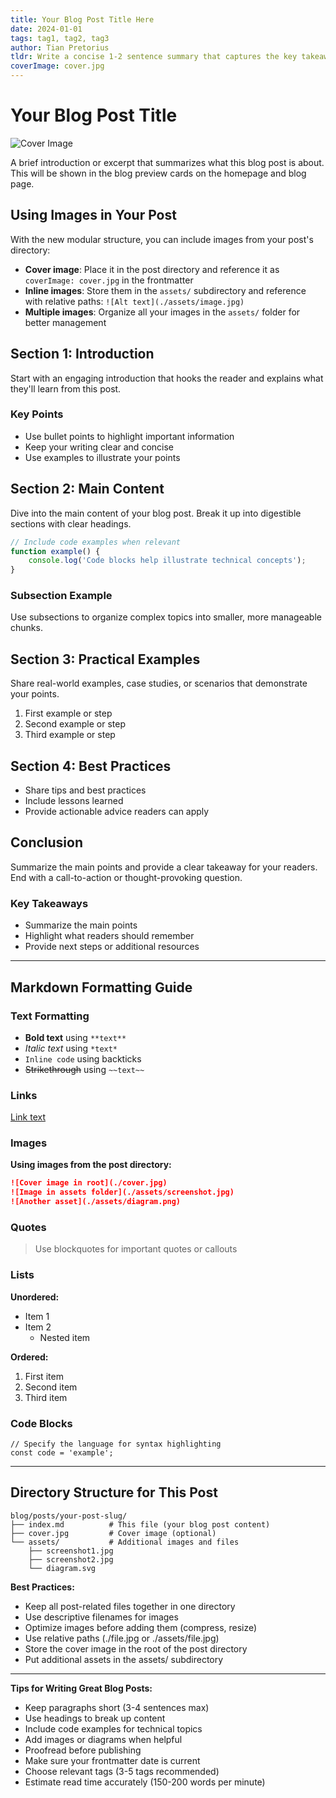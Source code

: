 ```yaml
---
title: Your Blog Post Title Here
date: 2024-01-01
tags: tag1, tag2, tag3
author: Tian Pretorius
tldr: Write a concise 1-2 sentence summary that captures the key takeaway of your post. This will be displayed in blog cards.
coverImage: cover.jpg
---
```


# Your Blog Post Title

![Cover Image](./cover.jpg)

A brief introduction or excerpt that summarizes what this blog post is about. This will be shown in the blog preview cards on the homepage and blog page.

## Using Images in Your Post

With the new modular structure, you can include images from your post's directory:

- **Cover image**: Place it in the post directory and reference it as `coverImage: cover.jpg` in the frontmatter
- **Inline images**: Store them in the `assets/` subdirectory and reference with relative paths: `![Alt text](./assets/image.jpg)`
- **Multiple images**: Organize all your images in the `assets/` folder for better management

## Section 1: Introduction

Start with an engaging introduction that hooks the reader and explains what they'll learn from this post.

### Key Points
- Use bullet points to highlight important information
- Keep your writing clear and concise
- Use examples to illustrate your points

## Section 2: Main Content

Dive into the main content of your blog post. Break it up into digestible sections with clear headings.

```javascript
// Include code examples when relevant
function example() {
    console.log('Code blocks help illustrate technical concepts');
}
```

### Subsection Example

Use subsections to organize complex topics into smaller, more manageable chunks.

## Section 3: Practical Examples

Share real-world examples, case studies, or scenarios that demonstrate your points.

1. First example or step
2. Second example or step
3. Third example or step

## Section 4: Best Practices

- Share tips and best practices
- Include lessons learned
- Provide actionable advice readers can apply

## Conclusion

Summarize the main points and provide a clear takeaway for your readers. End with a call-to-action or thought-provoking question.

### Key Takeaways

- Summarize the main points
- Highlight what readers should remember
- Provide next steps or additional resources

---

## Markdown Formatting Guide

### Text Formatting
- **Bold text** using `**text**`
- *Italic text* using `*text*`
- `Inline code` using backticks
- ~~Strikethrough~~ using `~~text~~`

### Links
[Link text](https://example.com)

### Images

**Using images from the post directory:**
```markdown
![Cover image in root](./cover.jpg)
![Image in assets folder](./assets/screenshot.jpg)
![Another asset](./assets/diagram.png)
```

### Quotes
> Use blockquotes for important quotes or callouts

### Lists
**Unordered:**
- Item 1
- Item 2
  - Nested item

**Ordered:**
1. First item
2. Second item
3. Third item

### Code Blocks
```language
// Specify the language for syntax highlighting
const code = 'example';
```

---

## Directory Structure for This Post

```
blog/posts/your-post-slug/
├── index.md          # This file (your blog post content)
├── cover.jpg         # Cover image (optional)
└── assets/           # Additional images and files
    ├── screenshot1.jpg
    ├── screenshot2.jpg
    └── diagram.svg
```

**Best Practices:**
- Keep all post-related files together in one directory
- Use descriptive filenames for images
- Optimize images before adding them (compress, resize)
- Use relative paths (./file.jpg or ./assets/file.jpg)
- Store the cover image in the root of the post directory
- Put additional assets in the assets/ subdirectory

---

**Tips for Writing Great Blog Posts:**
- Keep paragraphs short (3-4 sentences max)
- Use headings to break up content
- Include code examples for technical topics
- Add images or diagrams when helpful
- Proofread before publishing
- Make sure your frontmatter date is current
- Choose relevant tags (3-5 tags recommended)
- Estimate read time accurately (150-200 words per minute)
